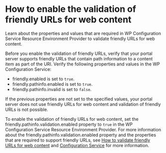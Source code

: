 # How to enable the validation of friendly URLs for web content

Learn about the properties and values that are required in WP Configuration Service Resource Environment Provider to validate friendly URLs for web content.

Before you enable the validation of friendly URLs, verify that your portal server supports friendly URLs that contain path information to a content item as part of the URI. Verify the following properties and values in the WP Configuration Service:

-   friendly.enabled is set to `true`.
-   friendly.pathinfo.enabled is set to `true`.
-   friendly.pathinfo.invalid is set to `false`.

If the previous properties are not set to the specified values, your portal server does not use friendly URLs for web content and validation of friendly URLs is not possible.

To enable the validation of friendly URLs for web content, set the friendly.pathinfo.validation.enabled property to `true` in the WP Configuration Service Resource Environment Provider. For more information about the friendly.pathinfo.validation.enabled property and the properties that are required to support friendly URLs, see [How to validate friendly URLs for web content](../validate_friendlyurl/index.md) and [Configuration Service](../../../../../../deployment/manage/config_portal_behavior/service_config_properties/portal_svc_cfg/) for more information.

